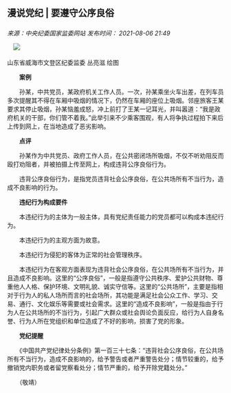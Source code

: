 ## 漫说党纪 | 要遵守公序良俗

### 

_来源：中央纪委国家监委网站_ _发布时间： 2021-08-06 21:49_

　![](https://www.ccdi.gov.cn/hdjln/ywtt/202108/W020210929376864801875.jpg) 

山东省威海市文登区纪委监委 丛亮滋 绘图

　　**案例**

　　孙某，中共党员，某政府机关工作人员。一次，孙某乘坐火车出差，在列车员多次提醒其不得在车厢中吸烟的情况下，仍然在车厢的座位上吸烟。邻座旅客王某要求其停止吸烟，孙某恼羞成怒，冲上前打了王某一记耳光，并叫嚣道：“我是政府机关的干部，你们管不着我。”此举引来不少乘客围观，有人将争执过程拍下来后上传到网上，在当地造成了恶劣影响。

　　**点评**

　　孙某作为中共党员、政府工作人员，在公共密闭场所吸烟，不仅不听劝阻反而殴打劝阻者，并被拍摄上传至网上，构成违背公序良俗行为。

　　违背公序良俗行为，是指党员违背社会公序良俗，在公共场所有不当行为，造成不良影响的行为。

　　**违纪行为构成要件**

　　本违纪行为的主体为一般主体，具有党纪责任能力的党员都可以构成本违纪行为。

　　本违纪行为的主观方面为故意。

　　本违纪行为侵犯的客体为正常的社会管理秩序。

　　本违纪行为在客观方面表现为违背社会公序良俗，在公共场所有不当行为，并且造成不良影响。这里的“公序良俗”，一般是指遵守公共秩序、爱护公共财物、尊重他人人格、保护环境、文明礼貌、诚实守信等。这里的“公共场所”，主要是指相对于行为人的私人场所而言的社会场所，其功能是满足社会公众工作、学习、交易、通行、文化娱乐等需要或社会需求。这里的“造成不良影响”，一般是指由于行为人在公共场所的不当行为，引起广大群众或社会舆论负面反应，给行为人自身名誉、行为人所在党组织和单位造成了不好的影响，损害了党的形象。

　　**党纪提醒**

　　《中国共产党纪律处分条例》第一百三十七条：“违背社会公序良俗，在公共场所有不当行为，造成不良影响的，给予警告或者严重警告处分；情节较重的，给予撤销党内职务或者留党察看处分；情节严重的，给予开除党籍处分。”

　　（敬靖）